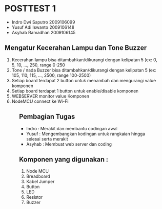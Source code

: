 # POSTTEST 1
<ul>
<li>Indro Dwi Saputro 2009106099
<li>Yusuf Adi Iswanto 2009106148
<li>Asyhab Ramadhan 2009106145
</ul>

<h2> Mengatur Kecerahan Lampu dan Tone Buzzer</h2>
<ol>
  <li> Kecerahan lampu bisa ditambahkan/dikurangi dengan kelipatan 5 (ex: 0, 5, 10, ..., 250, range 0-250
    <li> Tone / nada Buzzer bisa ditambahkan/dikurangi dengan kelipatan 5 (ex: 105, 110, 115, ..., 2500, range 100-2500)
      <li>  Setiap board terdapat 2 button untuk menambah dan mengurangi value komponen
        <li> Setiap board terdapat 1 button untuk enable/disable komponen
          <li> WEBSERVER monitor value Komponen
            <li> NodeMCU connect ke Wi-Fi
              <ol>
<h2>Pembagian Tugas </h2>
<ul>
  <li> Indro : Merakit dan membantu codingan awal
    <li> Yusuf : Mengembangkan kodingan untuk rangkaian hingga selesai serta merakit
      <li> Asyhab : Membuat web server dan coding
                </ul>
                <h2> Komponen yang digunakan : </h2>
                <ol>
                  <li>Node MCU
                    <li> Breadboard
                      <li> Kabel Jumper
                        <li> Button
                          <li> LED
                            <li> Resistor
                              <li> Buzzer
